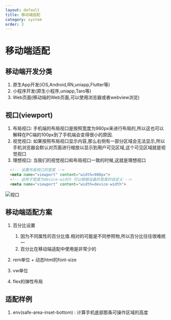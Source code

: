 ```yaml
---
layout: default
title: 移动端适配
category: system
order: 3
---
```


# 移动端适配

## 移动端开发分类
1. 原生App开发(iOS,Android,RN,uniapp,Flutter等)
2. 小程序开发(原生小程序,uniapp,Taro等)
3. Web页面(移动端的Web页面,可以使用浏览器或者webview浏览)

## 视口(viewport)
1. 布局视口: 手机端的布局视口是按照宽度为980px来进行布局的,所以这也可以解释在PC端的100px到了手机端会变得很小的原因.
2. 视觉视口: 如果按照布局视口显示内容,那么右侧有一部分区域会无法显示,所以手机浏览器会默认对页面进行缩放以显示到用户可见区域,这个可见区域就是视觉视口
3. 理想视口: 当我们的视觉视口和布局视口一致的时候,这就是理想视口

```html
  <!-- 设置布局视口的宽度 -->
  <meta name="viewport" content="width=980px">
  <!-- 这样子宽度为device-width 可以根据设备的宽度的自定义 -->
  <meta name="viewport" content="width=device-width">
```
![视口](/assets/images/2022-06-27-11-48-12.png)

## 移动端适配方案
1. 百分比设置
   1. 因为不同属性的百分比值.相对的可能是不同参照物,所以百分比往往很难统一
   2. 百分比在移动端适配中使用是非常少的

2. rem单位 + 动态html的font-size
3. vw单位
4. flex的弹性布局

## 适配样例
1. env(safe-area-inset-bottom) : 计算手机底部那条可操作区域的高度

